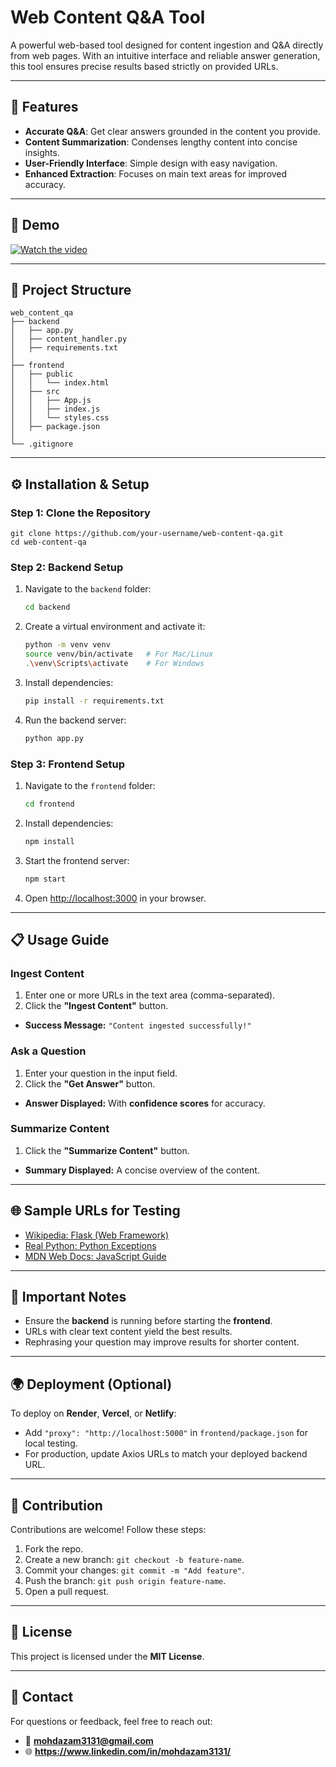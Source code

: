 # Web Content Q&A Tool

A powerful web-based tool designed for content ingestion and Q&A directly from web pages. With an intuitive interface and reliable answer generation, this tool ensures precise results based strictly on provided URLs.

---

## 🚀 Features
- **Accurate Q&A**: Get clear answers grounded in the content you provide.
- **Content Summarization**: Condenses lengthy content into concise insights.
- **User-Friendly Interface**: Simple design with easy navigation.
- **Enhanced Extraction**: Focuses on main text areas for improved accuracy.

---

## 🚀 Demo 
[![Watch the video](https://i.sstatic.net/Vp2cE.png)](https://www.youtube.com/watch?v=y1kuaVwzTnY)

---
## 📂 Project Structure
```
web_content_qa
├── backend
│   ├── app.py
│   ├── content_handler.py
│   ├── requirements.txt
│
├── frontend
│   ├── public
│   │   └── index.html
│   ├── src
│   │   ├── App.js
│   │   ├── index.js
│   │   └── styles.css
│   ├── package.json
│
└── .gitignore
```

---

## ⚙️ Installation & Setup

### Step 1: Clone the Repository
```
git clone https://github.com/your-username/web-content-qa.git
cd web-content-qa
```

### Step 2: Backend Setup
1. Navigate to the `backend` folder:
   ```bash
   cd backend
   ```
2. Create a virtual environment and activate it:
   ```bash
   python -m venv venv
   source venv/bin/activate   # For Mac/Linux
   .\venv\Scripts\activate    # For Windows
   ```
3. Install dependencies:
   ```bash
   pip install -r requirements.txt
   ```
4. Run the backend server:
   ```bash
   python app.py
   ```

### Step 3: Frontend Setup
1. Navigate to the `frontend` folder:
   ```bash
   cd frontend
   ```
2. Install dependencies:
   ```bash
   npm install
   ```
3. Start the frontend server:
   ```bash
   npm start
   ```
4. Open [http://localhost:3000](http://localhost:3000) in your browser.

---

## 📋 Usage Guide

### Ingest Content
1. Enter one or more URLs in the text area (comma-separated).
2. Click the **"Ingest Content"** button.
- **Success Message:** `"Content ingested successfully!"`

### Ask a Question
1. Enter your question in the input field.
2. Click the **"Get Answer"** button.
- **Answer Displayed:** With **confidence scores** for accuracy.

### Summarize Content
1. Click the **"Summarize Content"** button.
- **Summary Displayed:** A concise overview of the content.

---

## 🌐 Sample URLs for Testing
- [Wikipedia: Flask (Web Framework)](https://en.wikipedia.org/wiki/Flask_\(web_framework\))
- [Real Python: Python Exceptions](https://realpython.com/python-exceptions/)
- [MDN Web Docs: JavaScript Guide](https://developer.mozilla.org/en-US/docs/Web/JavaScript/Guide)

---

## 🔎 Important Notes
- Ensure the **backend** is running before starting the **frontend**.
- URLs with clear text content yield the best results.
- Rephrasing your question may improve results for shorter content.

---

## 🌍 Deployment (Optional)
To deploy on **Render**, **Vercel**, or **Netlify**:
- Add `"proxy": "http://localhost:5000"` in `frontend/package.json` for local testing.
- For production, update Axios URLs to match your deployed backend URL.

---

## 🤝 Contribution
Contributions are welcome! Follow these steps:
1. Fork the repo.
2. Create a new branch: `git checkout -b feature-name`.
3. Commit your changes: `git commit -m "Add feature"`.
4. Push the branch: `git push origin feature-name`.
5. Open a pull request.

---

## 📜 License
This project is licensed under the **MIT License**.

---

## 📧 Contact
For questions or feedback, feel free to reach out:
- 📨 **mohdazam3131@gmail.com**
- 🌐 **https://www.linkedin.com/in/mohdazam3131/**

